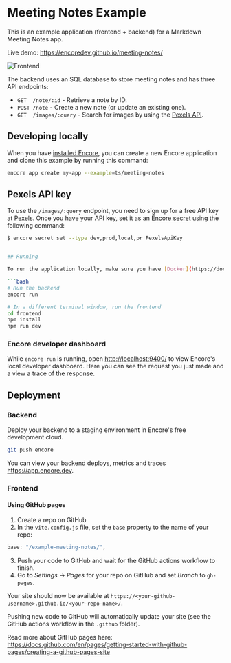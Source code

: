 # Meeting Notes Example

This is an example application (frontend + backend) for a Markdown Meeting Notes app.

Live demo: <https://encoredev.github.io/meeting-notes/>

![Frontend](./images/demo.gif)

The backend uses an SQL database to store meeting notes and has three API endpoints: 
* `GET  /note/:id` - Retrieve a note by ID.
* `POST /note` - Create a new note (or update an existing one).
* `GET  /images/:query` - Search for images by using the [Pexels API](https://www.pexels.com/api/).

## Developing locally

When you have [installed Encore](https://encore.dev/docs/install), you can create a new Encore application and clone this example by running this command:

```bash
encore app create my-app --example=ts/meeting-notes
```

## Pexels API key

To use the `/images/:query` endpoint, you need to sign up for a free API key at [Pexels](https://www.pexels.com/api/). 
Once you have your API key, set it as an [Encore secret](https://encore.dev/docs/primitives/secrets) using the following command:

```bash
$ encore secret set --type dev,prod,local,pr PexelsApiKey
```

```bash

## Running

To run the application locally, make sure you have [Docker](https://docker.com) installed and running. This is required to run Encore applications with SQL databases.

```bash
# Run the backend
encore run

# In a different terminal window, run the frontend
cd frontend
npm install
npm run dev
```

### Encore developer dashboard

While `encore run` is running, open <http://localhost:9400/> to view Encore's local developer dashboard.
Here you can see the request you just made and a view a trace of the response.

## Deployment

### Backend

Deploy your backend to a staging environment in Encore's free development cloud.

```bash
git push encore
```

You can view your backend deploys, metrics and traces <https://app.encore.dev>.

### Frontend

#### Using GitHub pages

1. Create a repo on GitHub
2. In the `vite.config.js` file, set the `base` property to the name of your repo: 
```ts
base: "/example-meeting-notes/",
```
3. Push your code to GitHub and wait for the GitHub actions workflow to finish.
4. Go to *Settings* → *Pages* for your repo on GitHub and set *Branch* to `gh-pages`.

Your site should now be available at `https://<your-github-username>.github.io/<your-repo-name>/`.

Pushing new code to GitHub will automatically update your site (see the GitHub actions workflow in the `.github` folder).

Read more about GitHub pages here: <https://docs.github.com/en/pages/getting-started-with-github-pages/creating-a-github-pages-site>
